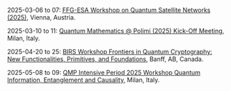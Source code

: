 2025-03-06 to 07: [FFG-ESA Workshop on Quantum Satellite Networks (2025)](https://atpi.eventsair.com/qinsq2025/), Vienna, Austria.

2025-03-10 to 11: [Quantum Mathematics @ Polimi (2025) Kick-Off Meeting](https://sites.google.com/view/qmp25-intensiveperiod/kick-off-meeting), Milan, Italy.

2025-04-20 to 25: [BIRS Workshop Frontiers in Quantum Cryptography: New Functionalities, Primitives, and Foundations](https://www.birs.ca/events/2025/5-day-workshops/25w5445 "This workshop explores quantum cryptography, focusing on quantum key distribution, post-quantum cryptography, and quantum secure protocols. Topics include entanglement-based schemes, cryptographic primitives, and applications in secure communication, emphasizing theoretical foundations and practical implementations."), Banff, AB, Canada.

2025-05-08 to 09: [QMP Intensive Period 2025 Workshop Quantum Information, Entanglement and Causality](https://sites.google.com/view/qmp25-intensiveperiod/workshops/workshop-8-9-may), Milan, Italy.

